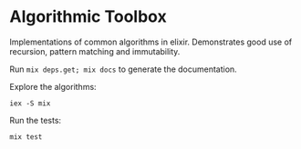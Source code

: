 # Algorithmic Toolbox

Implementations of common algorithms in elixir. Demonstrates good use of recursion, pattern matching and immutability.

Run `mix deps.get; mix docs` to generate the documentation.

Explore the algorithms:
```
iex -S mix
```

Run the tests:
```
mix test
```
